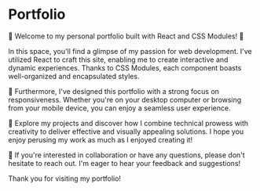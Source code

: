 # Portfolio

🚀 Welcome to my personal portfolio built with React and CSS Modules! 🌟

In this space, you'll find a glimpse of my passion for web development. I've utilized React to craft this site, enabling me to create interactive and dynamic experiences. Thanks to CSS Modules, each component boasts well-organized and encapsulated styles.

📱 Furthermore, I've designed this portfolio with a strong focus on responsiveness. Whether you're on your desktop computer or browsing from your mobile device, you can enjoy a seamless user experience.

💼 Explore my projects and discover how I combine technical prowess with creativity to deliver effective and visually appealing solutions. I hope you enjoy perusing my work as much as I enjoyed creating it!

📧 If you're interested in collaboration or have any questions, please don't hesitate to reach out. I'm eager to hear your feedback and suggestions!

Thank you for visiting my portfolio!

